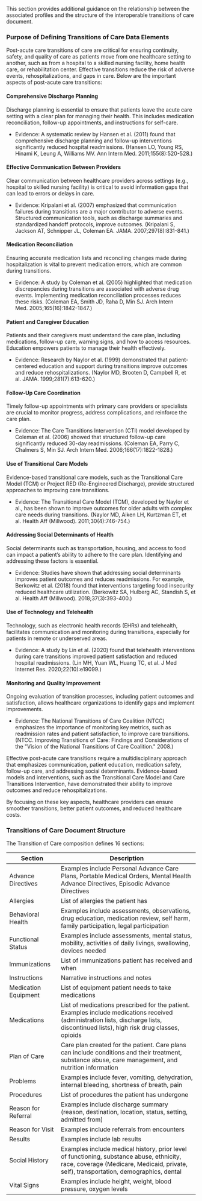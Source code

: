 This section provides additional guidance on the relationship between the associated profiles and the structure of the interoperable transitions of care document.

### Purpose of Defining Transitions of Care Data Elements

Post-acute care transitions of care are critical for ensuring continuity, safety, and quality of care as patients move from one healthcare setting to another, such as from a hospital to a skilled nursing facility, home health care, or rehabilitation center. Effective transitions reduce the risk of adverse events, rehospitalizations, and gaps in care. Below are the important aspects of post-acute care transitions:

#### Comprehensive Discharge Planning ####

Discharge planning is essential to ensure that patients leave the acute care setting with a clear plan for managing their health. This includes medication reconciliation, follow-up appointments, and instructions for self-care.

* Evidence: A systematic review by Hansen et al. (2011) found that comprehensive discharge planning and follow-up interventions significantly reduced hospital readmissions. (Hansen LO, Young RS, Hinami K, Leung A, Williams MV. Ann Intern Med. 2011;155(8):520-528.)

#### Effective Communication Between Providers ####

Clear communication between healthcare providers across settings (e.g., hospital to skilled nursing facility) is critical to avoid information gaps that can lead to errors or delays in care.

* Evidence: Kripalani et al. (2007) emphasized that communication failures during transitions are a major contributor to adverse events. Structured communication tools, such as discharge summaries and standardized handoff protocols, improve outcomes. (Kripalani S, Jackson AT, Schnipper JL, Coleman EA. JAMA. 2007;297(8):831-841.)

#### Medication Reconciliation ####

Ensuring accurate medication lists and reconciling changes made during hospitalization is vital to prevent medication errors, which are common during transitions.

* Evidence: A study by Coleman et al. (2005) highlighted that medication discrepancies during transitions are associated with adverse drug events. Implementing medication reconciliation processes reduces these risks. (Coleman EA, Smith JD, Raha D, Min SJ. Arch Intern Med. 2005;165(16):1842-1847.)

#### Patient and Caregiver Education ####

Patients and their caregivers must understand the care plan, including medications, follow-up care, warning signs, and how to access resources. Education empowers patients to manage their health effectively.

* Evidence: Research by Naylor et al. (1999) demonstrated that patient-centered education and support during transitions improve outcomes and reduce rehospitalizations. (Naylor MD, Brooten D, Campbell R, et al. JAMA. 1999;281(7):613-620.)

#### Follow-Up Care Coordination ####

Timely follow-up appointments with primary care providers or specialists are crucial to monitor progress, address complications, and reinforce the care plan.

* Evidence: The Care Transitions Intervention (CTI) model developed by Coleman et al. (2006) showed that structured follow-up care significantly reduced 30-day readmissions. (Coleman EA, Parry C, Chalmers S, Min SJ. Arch Intern Med. 2006;166(17):1822-1828.)

#### Use of Transitional Care Models ####

Evidence-based transitional care models, such as the Transitional Care Model (TCM) or Project RED (Re-Engineered Discharge), provide structured approaches to improving care transitions.

* Evidence: The Transitional Care Model (TCM), developed by Naylor et al., has been shown to improve outcomes for older adults with complex care needs during transitions. (Naylor MD, Aiken LH, Kurtzman ET, et al. Health Aff (Millwood). 2011;30(4):746-754.)

#### Addressing Social Determinants of Health ####

Social determinants such as transportation, housing, and access to food can impact a patient’s ability to adhere to the care plan. Identifying and addressing these factors is essential.

* Evidence: Studies have shown that addressing social determinants improves patient outcomes and reduces readmissions. For example, Berkowitz et al. (2018) found that interventions targeting food insecurity reduced healthcare utilization. (Berkowitz SA, Hulberg AC, Standish S, et al. Health Aff (Millwood). 2018;37(3):393-400.)

#### Use of Technology and Telehealth ####

Technology, such as electronic health records (EHRs) and telehealth, facilitates communication and monitoring during transitions, especially for patients in remote or underserved areas.

* Evidence: A study by Lin et al. (2020) found that telehealth interventions during care transitions improved patient satisfaction and reduced hospital readmissions. (Lin MH, Yuan WL, Huang TC, et al. J Med Internet Res. 2020;22(10):e19099.)

#### Monitoring and Quality Improvement ####

Ongoing evaluation of transition processes, including patient outcomes and satisfaction, allows healthcare organizations to identify gaps and implement improvements.

* Evidence: The National Transitions of Care Coalition (NTCC) emphasizes the importance of monitoring key metrics, such as readmission rates and patient satisfaction, to improve care transitions. (NTCC. Improving Transitions of Care: Findings and Considerations of the "Vision of the National Transitions of Care Coalition." 2008.)

Effective post-acute care transitions require a multidisciplinary approach that emphasizes communication, patient education, medication safety, follow-up care, and addressing social determinants. Evidence-based models and interventions, such as the Transitional Care Model and Care Transitions Intervention, have demonstrated their ability to improve outcomes and reduce rehospitalizations.

By focusing on these key aspects, healthcare providers can ensure smoother transitions, better patient outcomes, and reduced healthcare costs.

### Transitions of Care Document Structure

<p align="center">
    <object data="TOC-structure.svg" type="image/svg+xml" width="100%"></object>
</p>

The Transition of Care composition defines 16 sections:

<table class="grid" style="width: 100%">
	<thead>
		<tr>
			<th>Section</th>
			<th>Description</th>
		</tr>
	</thead>
	<tbody>
		<tr>
			<td>Advance Directives</td>
			<td>Examples include Personal Advance Care Plans, Portable Medical Orders, Mental Health Advance Directives, Episodic Advance Directives</td>
		</tr>
		<tr>
			<td>Allergies</td>
			<td>List of allergies the patient has</td>
		</tr>
  		<tr>
			<td>Behavioral Health</td>
			<td>Examples include assessments, observations, drug education, medication review, self harm, family participation, legal participation</td>
		</tr>
		<tr>
			<td>Functional Status</td>
			<td>Examples include assessments, mental status, mobility, activities of daily livings, swallowing, devices needed</td>
		</tr>
		<tr>
			<td>Immunizations</td>
			<td>List of immunizations patient has received and when</td>
		</tr>
		<tr>
			<td>Instructions</td>
			<td>Narrative instructions and notes</td>
		</tr>
		<tr>
			<td>Medication Equipment</td>
			<td>List of equipment patient needs to take medications</td>
		</tr>
		<tr>
			<td>Medications</td>
			<td>List of medications prescribed for the patient.  Examples include medications received (administration lists, discharge lists, discontinued lists), high risk drug classes, opioids</td>
		</tr>
		<tr>
			<td>Plan of Care</td>
			<td>Care plan created for the patient.  Care plans can include conditions and their treatment, substance abuse, care management, and nutrition information</td>
		</tr>
		<tr>
			<td>Problems</td>
			<td>Examples include fever, vomiting, dehydration, internal bleeding, shortness of breath, pain</td>
		</tr>
		<tr>
			<td>Procedures</td>
			<td>List of procedures the patient has undergone</td>
		</tr>
		<tr>
			<td>Reason for Referral</td>
			<td>Examples include discharge summary (reason, destination, location, status, setting, admitted from)</td>
		</tr>
		<tr>
			<td>Reason for Visit</td>
			<td>Examples include referrals from encounters</td>
		</tr>
		<tr>
			<td>Results</td>
			<td>Examples include lab results</td>
		</tr>
		<tr>
			<td>Social History</td>
			<td>Examples include medical history, prior level of functioning, substance abuse, ethnicity, race, coverage (Medicare, Medicaid, private, self), transportation, demographics, dental</td>
		</tr>
		<tr>
			<td>Vital Signs</td>
			<td>Examples include height, weight, blood pressure, oxygen levels</td>
		</tr>
	</tbody>
</table>
